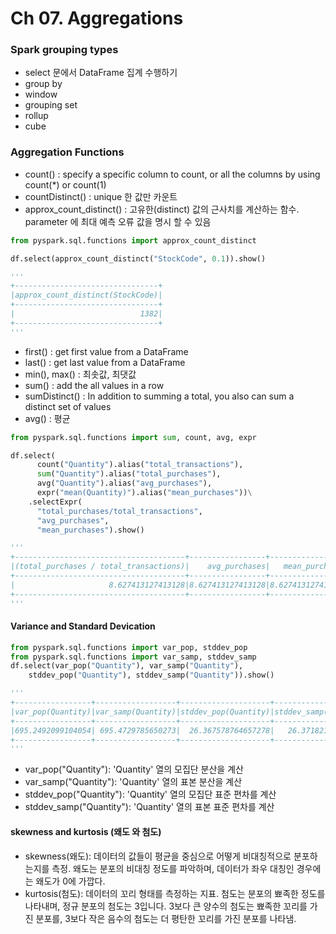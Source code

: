 # Ch 07. Aggregations 

### Spark grouping types
- select 문에서 DataFrame 집계 수행하기 
- group by 
- window
- grouping set
- rollup 
- cube 

### Aggregation Functions 
- count() : specify a specific column to count, or all the columns by using count(*) or count(1) 
- countDistinct() : unique 한 값만 카운트 
- approx_count_distinct() : 고유한(distinct) 값의 근사치를 계산하는 함수. parameter 에 최대 예측 오류 값을 명시 할 수 있음

```python
from pyspark.sql.functions import approx_count_distinct

df.select(approx_count_distinct("StockCode", 0.1)).show() 

'''
+--------------------------------+
|approx_count_distinct(StockCode)|
+--------------------------------+
|                            1382|
+--------------------------------+
'''
```

- first() : get first value from a DataFrame 
- last() : get last value from a DataFrame 
- min(), max() : 최솟값, 최댓값 
- sum() : add the all values in a row 
- sumDistinct() : In addition to summing a total, you also can sum a distinct set of values
- avg() : 평균 

```python
from pyspark.sql.functions import sum, count, avg, expr

df.select(
      count("Quantity").alias("total_transactions"),
      sum("Quantity").alias("total_purchases"),
      avg("Quantity").alias("avg_purchases"),
      expr("mean(Quantity)").alias("mean_purchases"))\
    .selectExpr(
      "total_purchases/total_transactions",
      "avg_purchases",
      "mean_purchases").show()

'''
+--------------------------------------+-----------------+-----------------+
|(total_purchases / total_transactions)|    avg_purchases|   mean_purchases|
+--------------------------------------+-----------------+-----------------+
|                     8.627413127413128|8.627413127413128|8.627413127413128|
+--------------------------------------+-----------------+-----------------+
'''
```
#### Variance and Standard Devication 

```python
from pyspark.sql.functions import var_pop, stddev_pop
from pyspark.sql.functions import var_samp, stddev_samp
df.select(var_pop("Quantity"), var_samp("Quantity"),
    stddev_pop("Quantity"), stddev_samp("Quantity")).show()

'''
+-----------------+------------------+--------------------+---------------------+
|var_pop(Quantity)|var_samp(Quantity)|stddev_pop(Quantity)|stddev_samp(Quantity)|
+-----------------+------------------+--------------------+---------------------+
|695.2492099104054| 695.4729785650273|  26.367578764657278|   26.371821677029203|
+-----------------+------------------+--------------------+---------------------+
'''
```
- var_pop("Quantity"): 'Quantity' 열의 모집단 분산을 계산
- var_samp("Quantity"): 'Quantity' 열의 표본 분산을 계산
- stddev_pop("Quantity"): 'Quantity' 열의 모집단 표준 편차를 계산
- stddev_samp("Quantity"): 'Quantity' 열의 표본 표준 편차를 계산

#### skewness and kurtosis (왜도 와 첨도)
- skewness(왜도): 데이터의 값들이 평균을 중심으로 어떻게 비대칭적으로 분포하는지를 측정. 왜도는 분포의 비대칭 정도를 파악하며, 데이터가 좌우 대칭인 경우에는 왜도가 0에 가깝다. 
- kurtosis(첨도): 데이터의 꼬리 형태를 측정하는 지표. 첨도는 분포의 뾰족한 정도를 나타내며, 정규 분포의 첨도는 3입니다. 3보다 큰 양수의 첨도는 뾰족한 꼬리를 가진 분포를, 3보다 작은 음수의 첨도는 더 평탄한 꼬리를 가진 분포를 나타냄.
